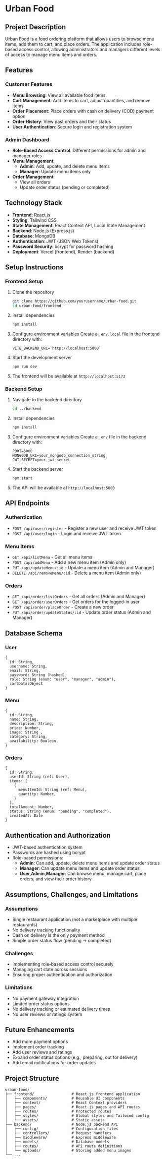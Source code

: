 # Urban Food

## Project Description
Urban Food is a food ordering platform that allows users to browse menu items, add them to cart, and place orders. The application includes role-based access control, allowing administrators and managers different levels of access to manage menu items and orders.

## Features

### Customer Features
- **Menu Browsing**: View all available food items
- **Cart Management**: Add items to cart, adjust quantities, and remove items
- **Order Placement**: Place orders with cash on delivery (COD) payment option
- **Order History**: View past orders and their status
- **User Authentication**: Secure login and registration system

### Admin Dashboard
- **Role-Based Access Control**: Different permissions for admin and manager roles
- **Menu Management**: 
  - **Admin**: Add, update, and delete menu items
  - **Manager**: Update menu items only
- **Order Management**: 
  - View all orders
  - Update order status (pending or completed)

## Technology Stack
- **Frontend**: React.js
- **Styling**: Tailwind CSS
- **State Management**: React Context API, Local State Management
- **Backend**: Node.js (Express.js)
- **Database**: MongoDB
- **Authentication**: JWT (JSON Web Tokens)
- **Password Security**: bcrypt for password hashing
- **Deployment**: Vercel (frontend), Render (backend)

## Setup Instructions

### Frontend Setup

1. Clone the repository
   ```bash
   git clone https://github.com/yourusername/urban-food.git
   cd urban-food/frontend
   ```

2. Install dependencies
   ```bash
   npm install
   ```

3. Configure environment variables
   Create a `.env.local` file in the frontend directory with:
   ```
   VITE_BACKEND_URL=`http://localhost:5000`
   ```

4. Start the development server
   ```bash
   npm run dev
   ```

5. The frontend will be available at `http://localhost:5173`

### Backend Setup

1. Navigate to the backend directory
   ```bash
   cd ../backend
   ```

2. Install dependencies
   ```bash
   npm install
   ```

3. Configure environment variables
   Create a `.env` file in the backend directory with:
   ```
   PORT=5000
   MONGODB_URI=your_mongodb_connection_string
   JWT_SECRET=your_jwt_secret
   ```

4. Start the backend server
   ```bash
   npm start
   ```

5. The API will be available at `http://localhost:5000`

## API Endpoints

### Authentication
- `POST /api/user/register` - Register a new user and receive JWT token
- `POST /api/user/login` - Login and receive JWT token

### Menu Items
- `GET /api/listMenu` - Get all menu items
- `POST /api/addMenu` - Add a new menu item (Admin only)
- `PUT /api/updateMenu/:id` - Update a menu item (Admin and Manager)
- `DELETE /api/removeMenu/:id` - Delete a menu item (Admin only)

### Orders
- `GET /api/order/listOrders` - Get all orders (Admin and Manager)
- `GET /api/order/userOrders` - Get orders for the logged-in user
- `POST /api/order/placeOrder` - Create a new order
- `PUT /api/order/updateStatus/:id` - Update order status (Admin and Manager)

## Database Schema

### User
```
{
  id: String,
  username: String,
  email: String,
  password: String (hashed),
  role: String (enum: "user", "manager", "admin"),
  cartData:Object
}
```

### Menu
```
{
  id: String,
  name: String,
  description: String,
  price: Number,
  image: String ,
  category: String,
  availability: Boolean,
}
```

### Orders
```
{
  id: String,
  userId: String (ref: User),
  items: [
    {
      menuItemId: String (ref: Menu),
      quantity: Number,
    }
  ],
  totalAmount: Number,
  status: String (enum: "pending", "completed"),
  createdAt: Date
}
```

## Authentication and Authorization
- JWT-based authentication system
- Passwords are hashed using bcrypt
- Role-based permissions:
  - **Admin**: Can add, update, delete menu items and update order status
  - **Manager**: Can update menu items and update order status
  - **User,Admin,Manager**: Can browse menu, manage cart, place orders, and view their order history

## Assumptions, Challenges, and Limitations

### Assumptions
- Single restaurant application (not a marketplace with multiple restaurants)
- No delivery tracking functionality
- Cash on delivery is the only payment method
- Simple order status flow (pending → completed)

### Challenges
- Implementing role-based access control securely
- Managing cart state across sessions
- Ensuring proper authentication and authorization

### Limitations
- No payment gateway integration
- Limited order status options
- No delivery tracking or estimated delivery times
- No user reviews or ratings system

## Future Enhancements
- Add more payment options
- Implement order tracking
- Add user reviews and ratings
- Expand order status options (e.g., preparing, out for delivery)
- Add email notifications for order updates

## Project Structure
```
urban-food/
├── frontend/                 # React.js frontend application
│   ├── components/           # Reusable UI components
│   ├── context/              # React Context providers
│   ├── pages/                # React.js pages and API routes
│   ├── routes/               # Protected routes
│   ├── styles/               # Global styles and Tailwind config
│   └── assets/               # Static assets
├── backend/                  # Node.js backend API
│   ├── config/               # Configuration files
│   ├── controllers/          # Request handlers
│   ├── middleware/           # Express middleware
│   ├── models/               # Database models
│   ├── routes/               # API route definitions
│   └── uploads/              # Storing added menu images
└── ...
```
